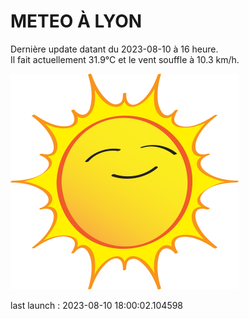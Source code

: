 # METEO À LYON

Dernière update datant du 2023-08-10 à 16 heure.  
Il fait actuellement 31.9°C et le vent souffle à 10.3 km/h.      

![](./.github/sun.png)

last launch : 2023-08-10 18:00:02.104598
